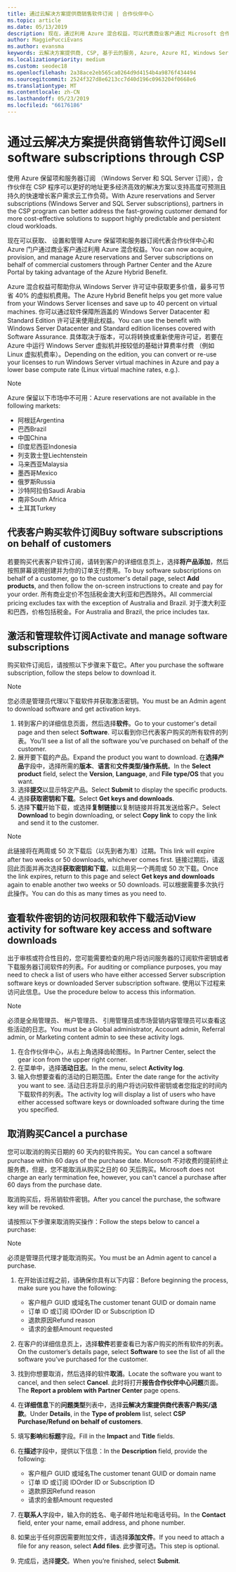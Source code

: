 ```yaml
---
title: 通过云解决方案提供商销售软件订阅 | 合作伙伴中心
ms.topic: article
ms.date: 05/13/2019
description: 现在，通过利用 Azure 混合权益，可以代表商业客户通过 Microsoft 合作伙伴中心和 Azure 门户获取、预配和管理 Azure 预留实例和服务器订阅。
author: MaggiePucciEvans
ms.author: evansma
keywords: 云解决方案提供商, CSP, 基于云的服务, Azure, Azure RI, Windows Server, SQL Server, 软件订阅
ms.localizationpriority: medium
ms.custom: seodec18
ms.openlocfilehash: 2a38ace2eb565ca0264d9d4154b4a9876f434494
ms.sourcegitcommit: 2524f327d8e6213cc7d40d196c0963204f0668e6
ms.translationtype: MT
ms.contentlocale: zh-CN
ms.lasthandoff: 05/23/2019
ms.locfileid: "66176186"
---
```

# <a name="sell-software-subscriptions-through-csp"></a><span data-ttu-id="2eeaf-104">通过云解决方案提供商销售软件订阅</span><span class="sxs-lookup"><span data-stu-id="2eeaf-104">Sell software subscriptions through CSP</span></span>

<span data-ttu-id="2eeaf-105">使用 Azure 保留项和服务器订阅 （Windows Server 和 SQL Server 订阅），合作伙伴在 CSP 程序可以更好的地址更多经济高效的解决方案以支持高度可预测且持久的快速增长客户需求云工作负荷。</span><span class="sxs-lookup"><span data-stu-id="2eeaf-105">With Azure reservations and Server subscriptions (Windows Server and SQL Server subscriptions), partners in the CSP program can better address the fast-growing customer demand for more cost-effective solutions to support highly predictable and persistent cloud workloads.</span></span> 

<span data-ttu-id="2eeaf-106">现在可以获取、 设置和管理 Azure 保留项和服务器订阅代表合作伙伴中心和 Azure 门户通过商业客户通过利用 Azure 混合权益。</span><span class="sxs-lookup"><span data-stu-id="2eeaf-106">You can now acquire, provision, and manage Azure reservations and Server subscriptions on behalf of commercial customers through Partner Center and the Azure Portal by taking advantage of the Azure Hybrid Benefit.</span></span> 

<span data-ttu-id="2eeaf-107">Azure 混合权益可帮助你从 Windows Server 许可证中获取更多价值，最多可节省 40% 的虚拟机费用。</span><span class="sxs-lookup"><span data-stu-id="2eeaf-107">The Azure Hybrid Benefit helps you get more value from your Windows Server licenses and save up to 40 percent on virtual machines.</span></span> <span data-ttu-id="2eeaf-108">你可以通过软件保障所涵盖的 Windows Server Datacenter 和 Standard Edition 许可证来使用此权益。</span><span class="sxs-lookup"><span data-stu-id="2eeaf-108">You can use the benefit with Windows Server Datacenter and Standard edition licenses covered with Software Assurance.</span></span> <span data-ttu-id="2eeaf-109">具体取决于版本，可以将转换或重新使用许可证，若要在 Azure 中运行 Windows Server 虚拟机并按较低的基础计算费率付费 （例如 Linux 虚拟机费率）。</span><span class="sxs-lookup"><span data-stu-id="2eeaf-109">Depending on the edition, you can convert or re-use your licenses to run Windows Server virtual machines in Azure and pay a lower base compute rate (Linux virtual machine rates, e.g.).</span></span>

> [!NOTE]  
> <span data-ttu-id="2eeaf-110">Azure 保留以下市场中不可用：</span><span class="sxs-lookup"><span data-stu-id="2eeaf-110">Azure reservations are not available in the following markets:</span></span>  
> * <span data-ttu-id="2eeaf-111">阿根廷</span><span class="sxs-lookup"><span data-stu-id="2eeaf-111">Argentina</span></span>
> * <span data-ttu-id="2eeaf-112">巴西</span><span class="sxs-lookup"><span data-stu-id="2eeaf-112">Brazil</span></span>
> * <span data-ttu-id="2eeaf-113">中国</span><span class="sxs-lookup"><span data-stu-id="2eeaf-113">China</span></span>
> * <span data-ttu-id="2eeaf-114">印度尼西亚</span><span class="sxs-lookup"><span data-stu-id="2eeaf-114">Indonesia</span></span>
> * <span data-ttu-id="2eeaf-115">列支敦士登</span><span class="sxs-lookup"><span data-stu-id="2eeaf-115">Liechtenstein</span></span>
> * <span data-ttu-id="2eeaf-116">马来西亚</span><span class="sxs-lookup"><span data-stu-id="2eeaf-116">Malaysia</span></span>
> * <span data-ttu-id="2eeaf-117">墨西哥</span><span class="sxs-lookup"><span data-stu-id="2eeaf-117">Mexico</span></span>
> * <span data-ttu-id="2eeaf-118">俄罗斯</span><span class="sxs-lookup"><span data-stu-id="2eeaf-118">Russia</span></span>
> * <span data-ttu-id="2eeaf-119">沙特阿拉伯</span><span class="sxs-lookup"><span data-stu-id="2eeaf-119">Saudi Arabia</span></span>
> * <span data-ttu-id="2eeaf-120">南非</span><span class="sxs-lookup"><span data-stu-id="2eeaf-120">South Africa</span></span>
> * <span data-ttu-id="2eeaf-121">土耳其</span><span class="sxs-lookup"><span data-stu-id="2eeaf-121">Turkey</span></span>

<!--March 20, 2019 - this list of countries was correct as of today. Maggie last updated the list according to FAREAST\v-pubobb in bug 20907186.
-->

## <a name="buy-software-subscriptions-on-behalf-of-customers"></a><span data-ttu-id="2eeaf-122">代表客户购买软件订阅</span><span class="sxs-lookup"><span data-stu-id="2eeaf-122">Buy software subscriptions on behalf of customers</span></span>

<span data-ttu-id="2eeaf-123">若要购买代表客户软件订阅，请转到客户的详细信息页上，选择**将产品添加**，然后按照屏幕说明创建并为你的订单支付费用。</span><span class="sxs-lookup"><span data-stu-id="2eeaf-123">To buy software subscriptions on behalf of a customer, go to the customer's detail page, select **Add products**, and then follow the on-screen instructions to create and pay for your order.</span></span> <span data-ttu-id="2eeaf-124">所有商业定价不包括税金澳大利亚和巴西除外。</span><span class="sxs-lookup"><span data-stu-id="2eeaf-124">All commercial pricing excludes tax with the exception of Australia and Brazil.</span></span> <span data-ttu-id="2eeaf-125">对于澳大利亚和巴西，价格包括税金。</span><span class="sxs-lookup"><span data-stu-id="2eeaf-125">For Australia and Brazil, the price includes tax.</span></span>

## <a name="activate-and-manage-software-subscriptions"></a><span data-ttu-id="2eeaf-126">激活和管理软件订阅</span><span class="sxs-lookup"><span data-stu-id="2eeaf-126">Activate and manage software subscriptions</span></span>

<span data-ttu-id="2eeaf-127">购买软件订阅后，请按照以下步骤来下载它。</span><span class="sxs-lookup"><span data-stu-id="2eeaf-127">After you purchase the software subscription, follow the steps below to download it.</span></span>

>[!NOTE]
><span data-ttu-id="2eeaf-128">您必须是管理员代理以下载软件并获取激活密钥。</span><span class="sxs-lookup"><span data-stu-id="2eeaf-128">You must be an Admin agent to download software and get activation keys.</span></span>

1. <span data-ttu-id="2eeaf-129">转到客户的详细信息页面，然后选择**软件**。</span><span class="sxs-lookup"><span data-stu-id="2eeaf-129">Go to your customer's detail page and then select **Software**.</span></span> <span data-ttu-id="2eeaf-130">可以看到你已代表客户购买的所有软件的列表。</span><span class="sxs-lookup"><span data-stu-id="2eeaf-130">You’ll see a list of all the software you’ve purchased on behalf of the customer.</span></span> 
2.  <span data-ttu-id="2eeaf-131">展开要下载的产品。</span><span class="sxs-lookup"><span data-stu-id="2eeaf-131">Expand the product you want to download.</span></span> <span data-ttu-id="2eeaf-132">在**选择产品**字段中，选择所需的**版本**、**语言**和**文件类型/操作系统**。</span><span class="sxs-lookup"><span data-stu-id="2eeaf-132">In the **Select product** field, select the **Version**, **Language**, and **File type/OS** that you want.</span></span> 
3.  <span data-ttu-id="2eeaf-133">选择**提交**以显示特定产品。</span><span class="sxs-lookup"><span data-stu-id="2eeaf-133">Select **Submit** to display the specific products.</span></span> 
4.  <span data-ttu-id="2eeaf-134">选择**获取密钥和下载**。</span><span class="sxs-lookup"><span data-stu-id="2eeaf-134">Select **Get keys and downloads**.</span></span> 
5.  <span data-ttu-id="2eeaf-135">选择**下载**开始下载，或选择**复制链接**以复制链接并将其发送给客户。</span><span class="sxs-lookup"><span data-stu-id="2eeaf-135">Select **Download** to begin downloading, or select **Copy link** to copy the link and send it to the customer.</span></span> 

>[!NOTE]
><span data-ttu-id="2eeaf-136">此链接将在两周或 50 次下载后（以先到者为准）过期。</span><span class="sxs-lookup"><span data-stu-id="2eeaf-136">This link will expire after two weeks or 50 downloads, whichever comes first.</span></span> <span data-ttu-id="2eeaf-137">链接过期后，请返回此页面并再次选择**获取密钥和下载**，以启用另一个两周或 50 次下载。</span><span class="sxs-lookup"><span data-stu-id="2eeaf-137">Once the link expires, return to this page and select **Get keys and downloads** again to enable another two weeks or 50 downloads.</span></span> <span data-ttu-id="2eeaf-138">可以根据需要多次执行此操作。</span><span class="sxs-lookup"><span data-stu-id="2eeaf-138">You can do this as many times as you need to.</span></span> 

## <a name="view-activity-for-software-key-access-and-software-downloads"></a><span data-ttu-id="2eeaf-139">查看软件密钥的访问权限和软件下载活动</span><span class="sxs-lookup"><span data-stu-id="2eeaf-139">View activity for software key access and software downloads</span></span>
<span data-ttu-id="2eeaf-140">出于审核或符合性目的，您可能需要检查的用户将访问服务器的订阅软件密钥或者下载服务器订阅软件的列表。</span><span class="sxs-lookup"><span data-stu-id="2eeaf-140">For auditing or compliance purposes, you may need to check a list of users who have either accessed Server subscription software keys or downloaded Server subscription software.</span></span> <span data-ttu-id="2eeaf-141">使用以下过程来访问此信息。</span><span class="sxs-lookup"><span data-stu-id="2eeaf-141">Use the procedure below to access this information.</span></span> 

>[!NOTE]
><span data-ttu-id="2eeaf-142">必须是全局管理员、 帐户管理员、 引用管理员或市场营销内容管理员可以查看这些活动的日志。</span><span class="sxs-lookup"><span data-stu-id="2eeaf-142">You must be a Global administrator, Account admin, Referral admin, or Marketing content admin to see these activity logs.</span></span> 

1.  <span data-ttu-id="2eeaf-143">在合作伙伴中心，从右上角选择齿轮图标。</span><span class="sxs-lookup"><span data-stu-id="2eeaf-143">In Partner Center, select the gear icon from the upper right corner.</span></span> 
2.  <span data-ttu-id="2eeaf-144">在菜单中，选择**活动日志**。</span><span class="sxs-lookup"><span data-stu-id="2eeaf-144">In the menu, select **Activity log**.</span></span>
3.  <span data-ttu-id="2eeaf-145">输入你想要查看的活动的日期范围。</span><span class="sxs-lookup"><span data-stu-id="2eeaf-145">Enter the date range for the activity you want to see.</span></span> <span data-ttu-id="2eeaf-146">活动日志将显示的用户将访问软件密钥或者您指定的时间内下载软件的列表。</span><span class="sxs-lookup"><span data-stu-id="2eeaf-146">The activity log will display a list of users who have either accessed software keys or downloaded software during the time you specified.</span></span> 

## <a name="cancel-a-purchase"></a><span data-ttu-id="2eeaf-147">取消购买</span><span class="sxs-lookup"><span data-stu-id="2eeaf-147">Cancel a purchase</span></span>

<span data-ttu-id="2eeaf-148">您可以取消的购买日期的 60 天内的软件购买。</span><span class="sxs-lookup"><span data-stu-id="2eeaf-148">You can cancel a software purchase within 60 days of the purchase date.</span></span> <span data-ttu-id="2eeaf-149">Microsoft 不对收费的提前终止服务费，但是，您不能取消从购买之日的 60 天后购买。</span><span class="sxs-lookup"><span data-stu-id="2eeaf-149">Microsoft does not charge an early termination fee, however, you can't cancel a purchase after 60 days from the purchase date.</span></span>

<span data-ttu-id="2eeaf-150">取消购买后，将吊销软件密钥。</span><span class="sxs-lookup"><span data-stu-id="2eeaf-150">After you cancel the purchase, the software key will be revoked.</span></span> 

<span data-ttu-id="2eeaf-151">请按照以下步骤来取消购买操作：</span><span class="sxs-lookup"><span data-stu-id="2eeaf-151">Follow the steps below to cancel a purchase:</span></span>

>[!NOTE]
><span data-ttu-id="2eeaf-152">必须是管理员代理才能取消购买。</span><span class="sxs-lookup"><span data-stu-id="2eeaf-152">You must be an Admin agent to cancel a purchase.</span></span> 

1.  <span data-ttu-id="2eeaf-153">在开始该过程之前，请确保你具有以下内容：</span><span class="sxs-lookup"><span data-stu-id="2eeaf-153">Before beginning the process, make sure you have the following:</span></span>
    -   <span data-ttu-id="2eeaf-154">客户租户 GUID 或域名</span><span class="sxs-lookup"><span data-stu-id="2eeaf-154">The customer tenant GUID or domain name</span></span>
    -   <span data-ttu-id="2eeaf-155">订单 ID 或订阅 ID</span><span class="sxs-lookup"><span data-stu-id="2eeaf-155">Order ID or Subscription ID</span></span>
    -   <span data-ttu-id="2eeaf-156">退款原因</span><span class="sxs-lookup"><span data-stu-id="2eeaf-156">Refund reason</span></span>
    -   <span data-ttu-id="2eeaf-157">请求的金额</span><span class="sxs-lookup"><span data-stu-id="2eeaf-157">Amount requested</span></span>

2.  <span data-ttu-id="2eeaf-158">在客户的详细信息页上，选择**软件**若要查看已为客户购买的所有软件的列表。</span><span class="sxs-lookup"><span data-stu-id="2eeaf-158">On the customer’s details page, select **Software** to see the list of all the software you’ve purchased for the customer.</span></span> 

3.  <span data-ttu-id="2eeaf-159">找到你想要取消，然后选择的软件**取消**。</span><span class="sxs-lookup"><span data-stu-id="2eeaf-159">Locate the software you want to cancel, and then select **Cancel**.</span></span> <span data-ttu-id="2eeaf-160">此时将打开**报告合作伙伴中心问题**页面。</span><span class="sxs-lookup"><span data-stu-id="2eeaf-160">The **Report a problem with Partner Center** page opens.</span></span> 

4.  <span data-ttu-id="2eeaf-161">在**详细信息**下的**问题类型**列表中，选择**云解决方案提供商代表客户购买/退款**。</span><span class="sxs-lookup"><span data-stu-id="2eeaf-161">Under **Details**, in the **Type of problem** list, select **CSP Purchase/Refund on behalf of customers**.</span></span>

5.  <span data-ttu-id="2eeaf-162">填写**影响**和**标题**字段。</span><span class="sxs-lookup"><span data-stu-id="2eeaf-162">Fill in the **Impact** and **Title** fields.</span></span> 

6.  <span data-ttu-id="2eeaf-163">在**描述**字段中，提供以下信息：</span><span class="sxs-lookup"><span data-stu-id="2eeaf-163">In the **Description** field, provide the following:</span></span> 
    -   <span data-ttu-id="2eeaf-164">客户租户 GUID 或域名</span><span class="sxs-lookup"><span data-stu-id="2eeaf-164">The customer tenant GUID or domain name</span></span>
    -   <span data-ttu-id="2eeaf-165">订单 ID 或订阅 ID</span><span class="sxs-lookup"><span data-stu-id="2eeaf-165">Order ID or Subscription ID</span></span>
    -   <span data-ttu-id="2eeaf-166">退款原因</span><span class="sxs-lookup"><span data-stu-id="2eeaf-166">Refund reason</span></span>
    -   <span data-ttu-id="2eeaf-167">请求的金额</span><span class="sxs-lookup"><span data-stu-id="2eeaf-167">Amount requested</span></span>

7.  <span data-ttu-id="2eeaf-168">在**联系人**字段中，输入你的姓名、电子邮件地址和电话号码。</span><span class="sxs-lookup"><span data-stu-id="2eeaf-168">In the **Contact** field, enter your name, email address, and phone number.</span></span> 

8.  <span data-ttu-id="2eeaf-169">如果出于任何原因需要附加文件，请选择**添加文件**。</span><span class="sxs-lookup"><span data-stu-id="2eeaf-169">If you need to attach a file for any reason, select **Add files**.</span></span> <span data-ttu-id="2eeaf-170">此步骤可选。</span><span class="sxs-lookup"><span data-stu-id="2eeaf-170">This step is optional.</span></span> 

9.  <span data-ttu-id="2eeaf-171">完成后，选择**提交**。</span><span class="sxs-lookup"><span data-stu-id="2eeaf-171">When you’re finished, select **Submit**.</span></span>

